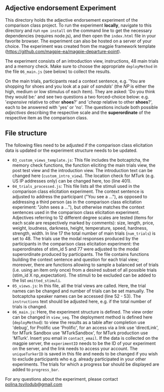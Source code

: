 ## Adjective endorsement Experiment

This directory holds the adjective endorsement experiment of the comparison class project. To run the experiment **locally**,  navigate to this directory and run `npm install` on the command line to get the necessary dependencies (requires node.js), and then open the `index.html` file in your favorite browser. The experiment can also be hosted on a server of your choice. The experiment was created from the magpie framework template (https://github.com/magpie-ea/magpie-departure-point).

The experiment consists of an introduction view, instructions, 48 main trials and a memory check. Make sure to choose the appropriate `deployMethod` in the file `06_main.js` (see below) to collect the results.

On the main trials, participants read a context sentence, e.g. 'You are shopping for shoes and you look at a pair of *sandals*' (the *NP* is either the high, medium or low stimulus of each item). They are asked: 'Do you think they would be:' and see two questions a two forced-choice below: e.g. '*expensive* relative to other **shoes**?' and '*cheap* relative to other **shoes**?', each to be answered with 'yes' or 'no'. The questions include both possible *adjectives* describing the respective scale and the **superordinate** of the respective item as the comparison class.

## File structure

The following files need to be adjusted if the comparison class elicitation data is updated or the experiment structure needs to be updated.

- `03_custom_views_template.js`: This file includes the botcaptcha, the memory check functions, the function eliciting the main trials view, the post test view and the introduction view. The introduction text can be changed here (`custom_intro_view`). The location check for MTurk (e.g. US IP addresses only) can be changed here, too (line 401).
- `04_trials_processed.js`: This file lists all the stimuli used in the comparison class elicitation experiment. The context sentence is adjusted to address the participant ("You see a ..."), as opposed to addressing a third person (as in the comparison class elicitation experiment: "John sees a ..."), but otherwise matches the context sentences used in the comparison class elicitation experiment. Adjectives referring to 12 different degree scales are tested (items for each scale are respectively marked by comments):  size, length, price, weight, loudness, darkness, height, temperature, speed, hardness, strength, width. In line 17 the total number of main trials (`num_trials`) is set to 48.
The trials use the modal responses produced by the participants in the comparison class elicitation experiment: the superordinates of stim_id 5 and 77 were adjusted to the modal superordinate produced by participants.
The file contains functions building the context sentence and question for each trial view; moreover, there are functions allowing to sample a balanced set of trials (i.e. using an item only once) from a desired subset of all possible trials (stim_id X np_expectation). The stimuli to be excluded can be added to the list `omitted_stimuli`.
- `05_views.js`: In this file, all the trial views are called. Here, the trial names can be changed and number of trials can be set manually. The botcaptcha speaker names can be accessed  (line 52 - 53). The `instructions` text should be adjusted here, e.g. if the total number of trials is changed.
-   `06_main.js`: Here, the experiment structure is defined. The view order can be changed in `view_seq`. The deployment method is defined here (`deployMethod`): to view the results as a table after completion use 'debug', for Prolific use 'Prolific', for an access via a link use 'directLink', for MTurk Sandbox use 'MTurkSandbox', for MTurk production use 'MTurk'. Insert you email in `contact_email`. If the data is collected on the magpie server, the `experimentID` needs to be the ID of your experiment on the server, and the link needs to access your account. The `uniqueTurkerID` is saved in this file and needs to be changed if you wish to exclude participants who e.g. already participated in your other experiments. The trials for which a progress bar should be displayed are added to `progress_bar`.

For any questions about the experiment, please contact polina.tsvilodub@gmail.com

